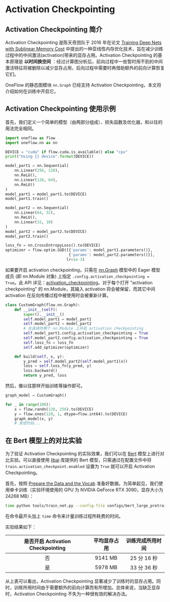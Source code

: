# Activation Checkpointing

## Activation Checkpointing 简介

Activation Checkpointing 是陈天奇团队于 2016 年在论文 [Training Deep Nets with Sublinear Memory Cost](https://arxiv.org/abs/1604.06174) 中提出的一种亚线性内存优化技术，旨在减少训练过程中的中间激活(activation)带来的显存占用。Activation Checkpointing 的基本原理是 **以时间换空间** ：经过计算图分析后，前向过程中一些暂时用不到的中间激活特征将被删除以减少显存占用，后向过程中需要时再借助额外的前向计算恢复它们。

OneFlow 的静态图模块 `nn.Graph` 已经支持 Activation Checkpointing，本文将介绍如何在训练中开启它。

## Activation Checkpointing 使用示例

首先，我们定义一个简单的模型（由两部分组成）、损失函数及优化器，和以往的用法完全相同。

```python
import oneflow as flow
import oneflow.nn as nn

DEVICE = "cuda" if flow.cuda.is_available() else "cpu"
print("Using {} device".format(DEVICE))

model_part1 = nn.Sequential(
    nn.Linear(256, 128), 
    nn.ReLU(),
    nn.Linear(128, 64),
    nn.ReLU()
)
model_part1 = model_part1.to(DEVICE)
model_part1.train()

model_part2 = nn.Sequential(
    nn.Linear(64, 32), 
    nn.ReLU(),
    nn.Linear(32, 10)
)
model_part2 = model_part2.to(DEVICE)
model_part2.train()

loss_fn = nn.CrossEntropyLoss().to(DEVICE)
optimizer = flow.optim.SGD([{'params': model_part1.parameters()},
                            {'params': model_part2.parameters()}],
                           lr=1e-3)
```

如果要开启 activation checkpointing，只需在 [nn.Graph](../basics/08_nn_graph.md) 模型中的 Eager 模型成员 (即 nn.Module 对象) 上指定 `.config.activation_checkpointing = True`。此 API 详见：[activation_checkpointing](https://oneflow.readthedocs.io/en/master/graph.html#oneflow.nn.graph.block_config.BlockConfig.activation_checkpointing)。对于每个打开 "activation checkpointing" 的 nn.Module，其输入 activation 将会被保留，而其它中间 activation 在反向传播过程中被使用时会被重新计算。

```python
class CustomGraph(flow.nn.Graph):
    def __init__(self):
        super().__init__()
        self.model_part1 = model_part1
        self.model_part2 = model_part2
        # 在连续的两个 nn.Module 上开启 activation checkpointing
        self.model_part1.config.activation_checkpointing = True
        self.model_part2.config.activation_checkpointing = True
        self.loss_fn = loss_fn
        self.add_optimizer(optimizer)

    def build(self, x, y):
        y_pred = self.model_part2(self.model_part1(x))
        loss = self.loss_fn(y_pred, y)
        loss.backward()
        return y_pred, loss
```

然后，像以往那样开始训练等操作即可。

```python
graph_model = CustomGraph()

for _ in range(100):
    x = flow.randn(128, 256).to(DEVICE)
    y = flow.ones(128, 1, dtype=flow.int64).to(DEVICE)
    graph_model(x, y)
    # 其他代码...
```

## 在 Bert 模型上的对比实验

为了验证 Activation Checkpointing 的实际效果，我们可以在 [Bert](https://arxiv.org/abs/1810.04805) 模型上进行对比实验。可以直接使用 [libai](https://github.com/Oneflow-Inc/libai) 库提供的 Bert 模型，只需通过在配置文件中将 `train.activation_checkpoint.enabled` 设置为 `True` 就可以开启 Activation Checkpointing。

首先，按照 [Prepare the Data and the Vocab](https://libai.readthedocs.io/en/latest/tutorials/get_started/quick_run.html#prepare-the-data-and-the-vocab) 准备好数据。为简单起见，我们使用单卡训练（实验环境使用的 GPU 为 NVIDIA GeForce RTX 3090，显存大小为 24268 MB）：

```bash
time python tools/train_net.py --config-file configs/bert_large_pretrain.py
```

在命令最开头加上 `time` 命令来计量训练过程所耗费的时间。

实验结果如下：

| 是否开启 Activation Checkpointing | 平均显存占用  | 训练完成所用时间  |
|:-----------------------------:|:-------:|:---------:|
| 否                             | 9141 MB | 25 分 16 秒 |
| 是                             | 5978 MB | 33 分 36 秒 |

从上表可以看出，Activation Checkpointing 显著减少了训练时的显存占用。同时，训练所用时间由于需要额外的前向计算而有所增加。总体来说，当缺乏显存时，Activation Checkpointing 不失为一种很有效的解决办法。
